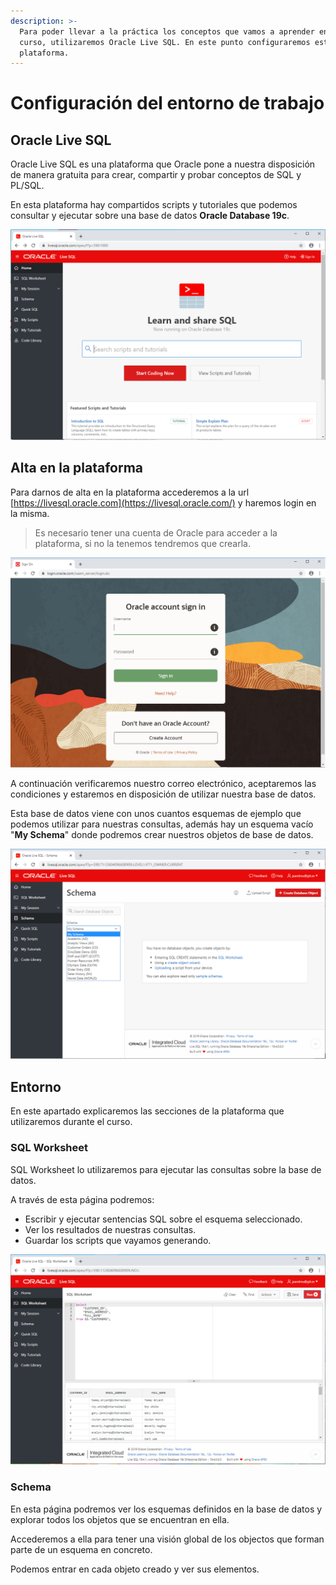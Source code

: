```yaml
---
description: >-
  Para poder llevar a la práctica los conceptos que vamos a aprender en el
  curso, utilizaremos Oracle Live SQL. En este punto configuraremos esta
  plataforma.
---
```


# Configuración del entorno de trabajo

## Oracle Live SQL

Oracle Live SQL es una plataforma que Oracle pone a nuestra disposición de manera gratuita para crear, compartir y probar conceptos de SQL y PL/SQL.

En esta plataforma hay compartidos scripts y tutoriales que podemos consultar y ejecutar sobre una base de datos **Oracle Database 19c**.

![Plataforma Oracle Live SQL](../.gitbook/assets/oraclelivesql.png)

## Alta en la plataforma

Para darnos de alta en la plataforma accederemos a la url [https://livesql.oracle.com](https://livesql.oracle.com/) y haremos login en la misma.

> Es necesario tener una cuenta de Oracle para acceder a la plataforma, si no la tenemos tendremos que crearla.

![Login en Oracle Live SQL](../.gitbook/assets/signonoraclelivesql.png)

A continuación verificaremos nuestro correo electrónico, aceptaremos las condiciones y estaremos en disposición de utilizar nuestra base de datos.

Esta base de datos viene con unos cuantos esquemas de ejemplo que podemos utilizar para nuestras consultas, además hay un esquema vacío "**My Schema**" donde podremos crear nuestros objetos de base de datos.

![Esquemas de ejemplo de Oracle Live SQL](../.gitbook/assets/oraclelivesqlschemas.png)

## Entorno

En este apartado explicaremos las secciones de la plataforma que utilizaremos durante el curso.

### SQL Worksheet

SQL Worksheet lo utilizaremos para ejecutar las consultas sobre la base de datos.

A través de esta página podremos:

* Escribir y ejecutar sentencias SQL sobre el esquema seleccionado.
* Ver los resultados de nuestras consultas.
* Guardar los scripts que vayamos generando.

![](../.gitbook/assets/oraclelivesqlworksheet.png)

### Schema

En esta página podremos ver los esquemas definidos en la base de datos y explorar todos los objetos que se encuentran en ella.

Accederemos a ella para tener una visión global de los objectos que forman parte de un esquema en concreto.

Podemos entrar en cada objeto creado y ver sus elementos.

